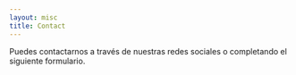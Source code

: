 ```yaml
---
layout: misc
title: Contact
---
```


Puedes contactarnos a través de nuestras redes sociales o completando el siguiente formulario.